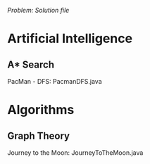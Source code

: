 *Problem: Solution file*

# Artificial Intelligence

## A* Search

PacMan - DFS: PacmanDFS.java

# Algorithms

## Graph Theory

Journey to the Moon: JourneyToTheMoon.java